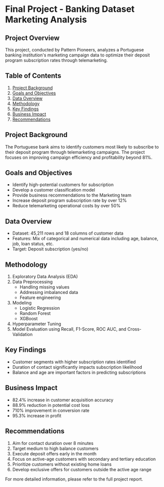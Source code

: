 # Final Project - Banking Dataset Marketing Analysis

## Project Overview
This project, conducted by Pattern Pioneers, analyzes a Portuguese banking institution's marketing campaign data to optimize their deposit program subscription rates through telemarketing.

## Table of Contents
1. [Project Background](#project-background)
2. [Goals and Objectives](#goals-and-objectives)
3. [Data Overview](#data-overview)
4. [Methodology](#methodology)
5. [Key Findings](#key-findings)
6. [Business Impact](#business-impact)
7. [Recommendations](#recommendations)

## Project Background
The Portuguese bank aims to identify customers most likely to subscribe to their deposit program through telemarketing campaigns. The project focuses on improving campaign efficiency and profitability beyond 81%.

## Goals and Objectives
- Identify high-potential customers for subscription
- Develop a customer classification model
- Provide business recommendations to the Marketing team
- Increase deposit program subscription rate by over 12%
- Reduce telemarketing operational costs by over 50%

## Data Overview
- Dataset: 45,211 rows and 18 columns of customer data
- Features: Mix of categorical and numerical data including age, balance, job, loan status, etc.
- Target: Deposit subscription (yes/no)

## Methodology
1. Exploratory Data Analysis (EDA)
2. Data Preprocessing
   - Handling missing values
   - Addressing imbalanced data
   - Feature engineering
3. Modeling
   - Logistic Regression
   - Random Forest
   - XGBoost
4. Hyperparameter Tuning
5. Model Evaluation using Recall, F1-Score, ROC AUC, and Cross-Validation

## Key Findings
- Customer segments with higher subscription rates identified
- Duration of contact significantly impacts subscription likelihood
- Balance and age are important factors in predicting subscriptions

## Business Impact
- 82.4% increase in customer acquisition accuracy
- 88.9% reduction in potential cost loss
- 710% improvement in conversion rate
- 95.3% increase in profit

## Recommendations
1. Aim for contact duration over 8 minutes
2. Target medium to high balance customers
3. Execute deposit offers early in the month
4. Focus on active-age customers with secondary and tertiary education
5. Prioritize customers without existing home loans
6. Develop exclusive offers for customers outside the active age range

For more detailed information, please refer to the full project report.

